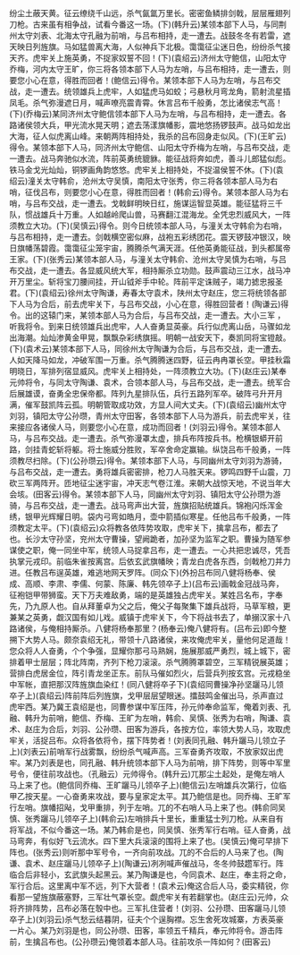 <!-- { "loadSidebar": true } -->
纷尘土蔽天黄。征云缭绕千山远，杀气氤氲万里长。密密鱼鳞排剑戟，层层雁翅列刀枪。古来虽有相争战，试看今番这一场。(下)(韩升云)某领本部下人马，与同荆州太守刘表、北海太守孔融为前哨，与吕布相持，走一遭去。战鼓冬冬有若雷，遮天映日列旌旗。马如猛兽离大海，人似神兵下北极。霭霭征尘迷日色，纷纷杀气接天齐。虎牢关上施英勇，不捉家奴誓不回！(下)(袁绍云)济州太守鲍信，山阳太守乔梅，河内太守王旷，你三将各领本部下人马为左哨，与吕布相持，走一遭去，则要您小心在意，得胜而回者！(鲍信云)得令。某领本部下人马为左哨，与吕布交战，走一遭去。统领雄兵上虎牢，人如猛虎马如蛟；弓悬秋月弯龙角，箭射流星插凤毛。杀气弥漫遮日月，喊声嘹亮震青霄。休言吕布千般勇，怎比诸侯志气高！(下)(乔梅云)某同济州太守鲍信领本部下人马为左哨，与吕布相持，走一遭去。各路诸侯领大兵，甲光流水晃天明；遮去荡漾旗幡影，震地悠扬锣鼓声。战马如龙出大海，征人似虎离山峰。来朝两阵相持处，我杀的吕布回身走似风。(下)(王旷云)得令。某领本部下人马，同济州太守鲍信、山阳太守乔梅为左哨，与吕布交战，走一遭去。战马奔驰似水流，阵前英勇统貔貅。能征战将奔如虎，善斗儿郎猛似彪。铁马金戈光灿灿，铜锣画角韵悠悠。虎牢关上相持处，不捉温侯誓不休。(下)(袁绍云)潼关太守韩俞，沧州太守吴慎，南阳太守张秀，你三将各领本部人马为右哨，征伐吕布，则要您小心在意，得胜而回者！(韩俞云)得令。某领本部人马为右哨，与吕布交战，走一遭去。戈戟鲜明映日红，施谋运智显英雄。能征猛将三千队，惯战雄兵十万重。人如越岭爬山兽，马赛翻江混海龙。全凭忠烈威风大，一阵须教立大功。(下)(吴慎云)得令。则今日统领本部人马，与潼关太守韩俞为右哨，与吕布相持，走一遭去。剑戟横空密似麻，战袍五彩绣团花。震天锣鼓冲银汉，映日旗幡荡碧霞。霭霭征尘笼宇宙，腾腾杀气满天涯。任他英勇能征战，到头都属帝王家。(下)(张秀云)某领本部人马，与潼关太守韩俞、沧州太守吴慎为右哨，与吕布交战，走一遭去。各显威风统大军，相持厮杀立功勋。鼓声震动三江水，战马冲开万里尘。斩将宝刀腰间挂，开山钺斧手中轮。阵前平定诛贼子，竭力摅忠报圣君。(下)(袁绍云)徐州太守陶谦，寿春太守袁术，陕州太守赵庄，您三将统领各部下人马为合后，前去虎牢关下，与吕布交战，小心在意，得胜回营者！(陶谦云)得令。出的这辕门来，某领本部人马为合后，与吕布交战，走一遭去。大小三军
，听我将令。到来日统领雄兵出虎牢，人人奋勇显英豪。兵行似虎离山岳，马骤如龙出海潮。灿灿渗黄金甲晃，飘飘杂彩绣旗摇。明朝一战安天下，奏凯同将宝镫敲。(下)(袁术云)某领本部下人马，同徐州太守陶谦为合后，与吕布交战，走一遭去。人如天降马如龙，冲破军围一万重。杀气腾腾迷四野，征云冉冉罩长空。甲挂秋霜明晓日，军排列宿显威风。虎牢关上相持处，一阵须教立大功。(下)(赵庄云)某奉元帅将令，与同太守陶谦、袁术，合领本部人马，与吕布交战，走一遭去。统军合后展雄谟，奋勇全忠保帝都。阵列九星排队伍，兵行五路列军卒。破阵弓升开月满，催军鼓凯阵云孤。明朝管取成功效，方显人间大丈夫。(下)(袁绍云)幽州太守刘羽，镇阳太守公孙瓒，青州太守田客，各领本部下人马为游兵，前去虎牢关，往来接应各诸侯人马，则要您小心在意，成功而回者！(刘羽云)得令。某领本部人马，与吕布交战。走一遭去。杀气弥漫罩太虚，排兵布阵按兵书。枪横银蟒开前路，剑挂青蛇斩将躯。将士施威分胜败，军卒舍命定赢输。纵饶吕布千般勇，一阵须教尽扫除。(下)(公孙瓒云)得令。某领本部下人马，与同幽州太守刘羽为游骑，与吕布交战，走一遭去。勇将雄兵密密排，枪刀人马胜天来。锣鸣四野千山震，刀砍三军两阵开。匝地征尘迷宇宙，冲天志气卷江淮。来朝大战惊天地，不说当年大会垓。(田客云)得令。某领本部下人马，同幽州太守刘羽、镇阳太守公孙瓒为游骑，与吕布交战，走一遭去。战马弯声出大营，旌旗招贴统雄兵。锦袍闪烁浑金绣，银甲光辉耀日明。袋内弓弯如皓月，壶中箭插似寒星。任他吕布千般勇，一阵须教定太平。(下)(袁绍云)众将教各依阵势攻取，虎牢关下，擒拿吕布，都去了也。长沙太守孙坚，兖州太守曹操，望阙跪者，加孙坚为监军之职。曹操为随军参谋使之职，俺一同坐中军，统领人马捉拿吕布，走一遭去。一心共把忠诚尽，凭吾执掌元戎印。前临朱雀按离宫。后依玄武旗幡映；青龙白虎各东西，剑戟枪刀并力进。任教吕布逞英雄，难逃地网天罗阵。(同众下)(外扮吕布同八健将杨奉、侯成、高顺、李肃、李儒、何蒙、陈廉、韩先领卒子上)(吕布云)画戟金冠战马奔，征袍铠甲带狮蛮。天下万夫难敌勇，端的是英雄独占虎牢关。某姓吕名布，字奉先，乃九原人也。自从拜董卓为父之后，俺父子每聚集下雄兵战将，马草军粮，更兼某之英勇，觑汉国有如儿戏。威镇于虎牢关下，今下将战书去了，单搦汉家十八路诸侯，与俺相持厮杀。八健将杨奉那里？(杨奉云)俺八健将有。(吕布云)即今整
搠下大势人马。颇奈袁绍无礼，带领十八路诸侯，来攻俺虎牢关，量他何足道哉！您众将人人奋勇，个个争强，显耀你那弓马熟娴，施展那威严勇烈，城上城下，密排着甲士层层；阵北阵南，齐列下枪刀滚滚。杀气腾腾罩碧空，三军精锐展英雄；营排白虎居金位，阵引青龙坐正东。前队马催如烈火，后营兵列按玄宫。元戎稳坐中军帐，直把那汉阵旌旗血染红！(同八健将卒子下)(袁绍同曹操净孙坚躧马儿领卒子上)(袁绍云)阵前阵后列旌旗，戈甲层层望眼迷。擂鼓鸣金催出马，杀声直过虎牢西。某乃冀王袁绍是也，同曹参谋中军压阵，孙元帅奉命监军，俺着刘表、孔融、韩升为前哨，鲍信、乔梅、王旷为左哨，韩俞、吴慎、张秀为右哨，陶谦、袁术、赵庄为合后，刘羽、公孙瓒、田客为游兵，各按方位，率领大势人马，攻取虎牢关，活捉吕布。众将各依将令，摆下阵势者！(刘表同孔融、韩升躧马儿领立子上)(刘表云)前哨军行战雾飘，纷纷杀气喊声高。三军奋勇齐攻取，不放家奴出虎牢。某乃刘表是也，同孔融、韩升统领本部下人马为前哨，排下阵势，则等中军里号令，便往前攻战也。（孔融云）元帅得令。(韩升云)兀那尘土起处，是俺左哨人马上来了也。(鲍信同乔梅、王旷躧马儿领卒子上)(鲍信云)左哨雄兵次第行，位临甲乙按天星。一心奋勇来攻战，要与皇家定太平。其乃鲍信是也。同乔梅、王旷军行左哨。旗幡招飐，戈甲重排，列于左哨。兀的不右哨人马上来了也。(韩俞同吴慎、张秀躧马儿领卒子上)(韩俞云)左哨排兵十里长，重重猛士列刀枪。从来自有将军战，不似今番这一场。某乃韩俞是也，同吴慎、张秀军行右哨。征人奋勇，战马弯奔，有似好飞云流水。四下里大兵滚滚的围将上来了也。(吴慎云)俺可早排下阵也。(张秀云)则听那中军号令，一齐向前攻战。兀的不合后的人马来了也。(陶谦、袁术、赵庄躧马儿领卒子上)(陶谦云)冽冽喊声催战马，冬冬帅鼓趱军行。阵临合后非轻小，玄武旗头起黑云。某乃陶谦是也，今同袁术、赵庄，奉主将之命，军行合后。这里离中军不远，列下大营者！(袁术云)俺这合后人马，委实精锐，你看那一望旌旗蔽塞野，三军壮气罩长空。觑虎牢关有若翻掌也。(赵庄云)元帅，众将齐排阵势，吕布必落在彀中也。三军扎住营者！(刘羽、公孙瓒、田客躧马儿领卒子上)(刘羽云)杀气愁云结暮阴，征夫个个逞胸襟。忘生舍死攻城寨，方表英豪一片心。某乃刘羽是也，同公孙瓒、田客，率领五千精兵，奉元帅将令。游击阵前，生擒吕布也。(公孙瓒云)俺领着本部人马。往前攻杀一阵如何？(田客云)
